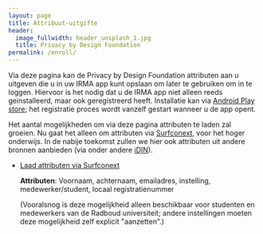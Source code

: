 ```yaml
---
layout: page
title: Attribuut-uitgifte
header:
  image_fullwidth: header_unsplash_1.jpg
  title: Privacy by Design Foundation
permalink: /enroll/
---
```


<style type="text/css">
  a.button {
    margin-bottom: 5px;
    margin-top: 5px;
  }
</style>

Via deze pagina kan de Privacy by Design Foundation attributen aan u
uitgeven die u in uw IRMA app kunt opslaan om later te gebruiken om in
te loggen. Hiervoor is het nodig dat u de IRMA app niet alleen reeds
geinstalleerd, maar ook geregistreerd heeft. Installatie kan via
[Android Play
store](https://play.google.com/store/apps/details?id=org.irmacard.cardemu);
het registratie proces wordt vanzelf gestart wanneer u de app opent.

Het aantal mogelijkheden om via deze pagina attributen te laden zal
groeien.  Nu gaat het alleen om attributen via [Surfconext](https://www.surfconext.nl), voor het hoger onderwijs. In de nabije toekomst zullen we
hier ook attributen uit andere bronnen aanbieden (via onder andere
[iDIN](https://www.idin.nl/consumenten/)).

 * <a class="button" href="/enroll/surfnet?action=login">Laad
   attributen via Surfconext</a>

   **Attributen**: Voornaam, achternaam, emailadres, instelling,
   medewerker/student, locaal registratienummer

   (Vooralsnog is deze mogelijkheid alleen beschikbaar voor studenten
   en medewerkers van de Radboud universiteit; andere instellingen
   moeten deze mogelijkheid zelf explicit "aanzetten".)
